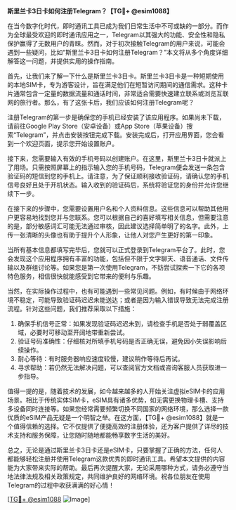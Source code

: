 **斯里兰卡3日卡如何注册Telegram？【TG💪+ @esim1088】**

在当今数字化时代，即时通讯工具已成为我们日常生活中不可或缺的一部分。而作为全球最受欢迎的即时通讯应用之一，Telegram以其强大的功能、安全性和隐私保护赢得了无数用户的青睐。然而，对于初次接触Telegram的用户来说，可能会遇到一些疑问，比如“斯里兰卡3日卡如何注册Telegram？”本文将从多个角度详细解答这一问题，并提供实用的操作指南。

首先，让我们来了解一下什么是斯里兰卡3日卡。斯里兰卡3日卡是一种短期使用的本地SIM卡，专为游客设计，旨在满足他们在短暂访问期间的通信需求。这种卡片通常包含一定量的数据流量和通话时间，非常适合需要快速建立联系或浏览互联网的旅行者。那么，有了这张卡后，我们应该如何注册Telegram呢？

注册Telegram的第一步是确保您的手机已经安装了该应用程序。如果尚未下载，请前往Google Play Store（安卓设备）或App Store（苹果设备）搜索“Telegram”，并点击安装按钮完成下载。安装完成后，打开应用界面，您会看到一个欢迎页面，提示您开始设置账户。

接下来，您需要输入有效的手机号码以创建账户。在这里，斯里兰卡3日卡就派上了用场。只需按照屏幕上的指示输入您的手机号码，Telegram便会发送一条包含验证码的短信到您的手机上。请注意，为了保证顺利接收验证码，请确认您的手机信号良好且处于开机状态。输入收到的验证码后，系统将验证您的身份并允许您继续下一步。

在接下来的步骤中，您需要设置用户名和个人资料信息。这些信息可以帮助其他用户更容易地找到您并与您联系。您可以根据自己的喜好填写相关信息，但需要注意的是，部分敏感词汇可能无法通过审核，因此建议选择简单明了的名字。此外，上传一张清晰的头像也有助于提升个人形象，让他人对您产生更好的第一印象。

当所有基本信息都填写完毕后，您就可以正式登录到Telegram平台了。此时，您会发现这个应用程序拥有丰富的功能，包括但不限于文字聊天、语音通话、文件传输以及群组讨论等。如果您是第一次使用Telegram，不妨尝试探索一下它的各项特色服务，相信很快就能感受到它带来的便利与乐趣。

当然，在实际操作过程中，也有可能遇到一些常见问题。例如，有时候由于网络环境不稳定，可能导致验证码迟迟未能送达；或者是因为输入错误导致无法完成注册流程。针对这些问题，我们推荐采取以下措施：

1. 确保手机信号正常：如果发现验证码迟迟未到，请检查手机是否处于弱覆盖区域，必要时可移动至开阔地带重新尝试。
2. 验证号码准确性：仔细核对所填手机号码是否正确无误，避免因小失误影响后续操作。
3. 耐心等待：有时服务器响应速度较慢，建议稍作等待后再试。
4. 寻求帮助：若仍然无法解决问题，可以查阅官方文档或咨询客服人员获取进一步指导。

值得一提的是，随着技术的发展，如今越来越多的人开始关注虚拟eSIM卡的应用场景。相比于传统实体SIM卡，eSIM具有诸多优势，如无需更换物理卡槽、支持多设备同时连接等。如果您经常需要频繁切换不同国家的网络环境，那么选择一款优质的eSIM产品无疑是一个明智之举。在这方面，【TG💪+ @esim1088】就是一个值得信赖的选择。它不仅提供了便捷高效的注册体验，还为客户提供了详尽的技术支持和服务保障，让您随时随地都能畅享数字生活的美好。

总之，无论是通过斯里兰卡3日卡还是eSIM卡，只要掌握了正确的方法，任何人都能够轻松注册并使用Telegram这款优秀的即时通讯工具。希望本文提供的内容能为大家带来实际的帮助。最后再次提醒大家，无论采用哪种方式，请务必遵守当地法律法规及相关政策规定，共同维护良好的网络环境。祝各位朋友在使用Telegram的过程中收获满满的好心情！

[[TG💪+ @esim1088](https://t.me/s/esim1088) ![Image](https://i.postimg.cc/4NQfJmqS/Snipaste-2025-05-13-00-14-12.png)]